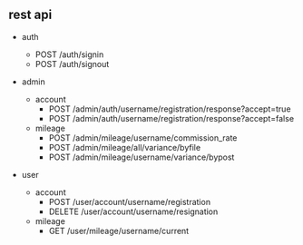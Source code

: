 
## rest api


+ auth
    - POST /auth/signin
    - POST /auth/signout

+ admin
    + account
        - POST /admin/auth/username/registration/response?accept=true
        - POST /admin/auth/username/registration/response?accept=false
    + mileage
        - POST /admin/mileage/username/commission_rate
        - POST /admin/mileage/all/variance/byfile
        - POST /admin/mileage/username/variance/bypost
+ user
    + account
        - POST /user/account/username/registration
        - DELETE /user/account/username/resignation
    + mileage
        - GET /user/mileage/username/current


 




